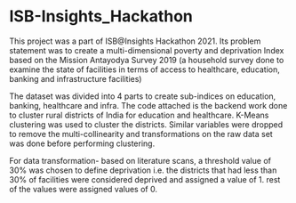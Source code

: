 # ISB-Insights_Hackathon

This project was a part of ISB@Insights Hackathon 2021. Its problem statement was to create a  multi-dimensional poverty and deprivation Index based on the Mission Antayodya Survey 2019 (a household survey done to examine the state of facilities in terms of access to healthcare, education, banking and infrastructure facilities)

The dataset was divided into 4 parts to create sub-indices on education, banking, healthcare and infra. 
The code attached is the backend work done to cluster rural districts of India for education and healthcare. K-Means clustering was used to cluster the districts. Similar variables were dropped to remove the multi-collinearity and transformations on the raw data set was done before performing clustering.

For data transformation- based on literature scans, a threshold value of 30% was chosen to define deprivation i.e. the districts that had less than 30% of facilities were considered deprived and assigned a value of 1. rest of the values were assigned values of 0.

